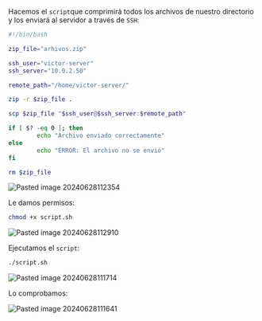 Hacemos el ``script``que comprimirá todos los archivos de nuestro directorio y los enviará al servidor a través de ``SSH``:

```Bash
#!/bin/bash

zip_file="arhivos.zip"

ssh_user="victor-server"
ssh_server="10.0.2.50"

remote_path="/home/victor-server/"

zip -r $zip_file .

scp $zip_file "$ssh_user@$ssh_server:$remote_path"

if [ $? -eq 0 ]; then
        echo "Archivo enviado correctamente"
else
        echo "ERROR: El archivo no se envió"
fi

rm $zip_file
```

![Pasted image 20240628112354](https://github.com/user-attachments/assets/ca9d92a8-716f-4b4e-b4dd-e39b55fd815a)

Le damos permisos:

```Bash
chmod +x script.sh
```

![Pasted image 20240628112910](https://github.com/user-attachments/assets/41a4e16b-8c12-4f9d-a8de-517765f015f2)


Ejecutamos el ``script``:

```Bash
./script.sh
```

![Pasted image 20240628111714](https://github.com/user-attachments/assets/06cdd6c7-591d-457c-b1f4-b10a5d43cb6e)


Lo comprobamos:

![Pasted image 20240628111641](https://github.com/user-attachments/assets/ec196742-6369-4727-a802-5c6fd510884a)
